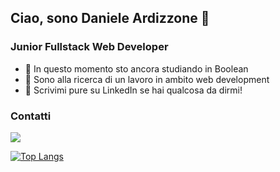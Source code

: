 ## Ciao, sono Daniele Ardizzone 👋
### Junior Fullstack Web Developer

- 🌱 In questo momento sto ancora studiando in Boolean
- 🔭 Sono alla ricerca di un lavoro in ambito web development
- 💬 Scrivimi pure su LinkedIn se hai qualcosa da dirmi!

### Contatti
<a href = "https://www.linkedin.com/in/daniele-ardizzone-7b22b12b4/"><img src="https://img.icons8.com/fluent/48/000000/linkedin.png"/></a>

<p align=center>
 
[![Top Langs](https://github-readme-stats.vercel.app/api/top-langs/?username=KrishnaKumar2002&layout=compact)](https://github.com/KrishnaKumar2002/github-readme-stats)

</p>
